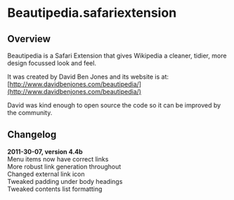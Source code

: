 Beautipedia.safariextension
===========================

## Overview

Beautipedia is a Safari Extension that gives Wikipedia a cleaner, tidier, more design focussed look and feel.

It was created by David Ben Jones and its website is at: [http://www.davidbenjones.com/beautipedia/](http://www.davidbenjones.com/beautipedia/)

David was kind enough to open source the code so it can be improved by the community.

## Changelog

**2011-30-07, version 4.4b**  
Menu items now have correct links  
More robust link generation throughout  
Changed external link icon  
Tweaked padding under body headings  
Tweaked contents list formatting  

